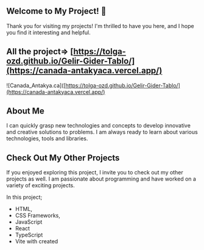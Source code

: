 
 ## Welcome to My Project!  👋
Thank you for visiting my projects! I'm thrilled to have you here, and I hope you find it interesting and helpful.
## All the project=> [https://tolga-ozd.github.io/Gelir-Gider-Tablo/](https://canada-antakyaca.vercel.app/)
![Canada_Antakya.ca]([https://tolga-ozd.github.io/Gelir-Gider-Tablo/](https://canada-antakyaca.vercel.app/)
## About Me
I can quickly grasp new technologies and concepts to develop innovative and creative solutions to problems. I am always ready to learn about various technologies, tools and libraries.

## Check Out My Other Projects 
If you enjoyed exploring this project, I invite you to check out my other projects as well. I am passionate about programming and have worked on a variety of exciting projects.


In this project; 
- HTML, <br>
- CSS Frameworks, 
- JavaScript
- React
- TypeScript
- Vite with created 


